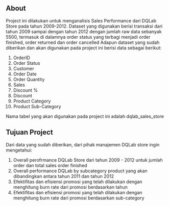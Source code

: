 ## About

Project ini dilakukan untuk menganalisis Sales Performance dari DQLab Store pada tahun 2009-2012. Dataset yang digunakan berisi transaksi dari tahun 2009 sampai dengan tahun 2012 dengan jumlah raw data sebanyak 5500, termasuk di dalamnya order status yang terbagi menjadi order finished, order returned dan order cancelled
Adapun dataset yang sudah diberikan dan akan digunakan pada project ini berisi data sebagai berikut:
1.	OrderID
2.	Order Status
3.	Customer
4.	Order Date
5.	Order Quantity
6.	Sales
7.	Discount %
8.	Discount
9.	Product Category
10.	Product Sub-Category

Nama tabel yang akan digunakan pada project ini adalah dqlab_sales_store

## Tujuan Project

Dari data yang sudah diberikan, dari pihak manajemen DQLab store ingin mengetahui:
1. Overall perofrmance DQLab Store dari tahun 2009 - 2012 untuk jumlah order dan total sales order finished
2. Overall performance DQLab by subcategory product yang akan dibandingkan antara tahun 2011 dan tahun 2012
3. Efektifitas dan efisiensi promosi yang telah dilakukan dengan menghitung burn rate dari promosi berdasarkan tahun
4. Efektifitas dan efisiensi promosi yang telah dilakukan dengan menghitung burn rate dari promosi berdasarkan sub-category

